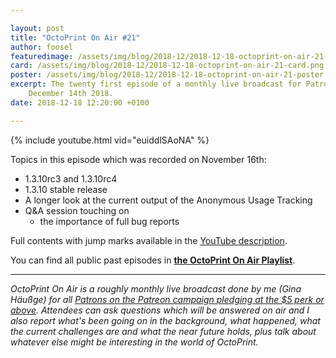 ```yaml
---

layout: post
title: "OctoPrint On Air #21"
author: foosel
featuredimage: /assets/img/blog/2018-12/2018-12-18-octoprint-on-air-21-card.png
card: /assets/img/blog/2018-12/2018-12-18-octoprint-on-air-21-card.png
poster: /assets/img/blog/2018-12/2018-12-18-octoprint-on-air-21-poster.png
excerpt: The twenty first episode of a monthly live broadcast for Patrons which aired live on 
    December 14th 2018.
date: 2018-12-18 12:20:00 +0100

---
```


{% include youtube.html vid="euiddlSAoNA" %}

Topics in this episode which was recorded on November 16th:

  * 1.3.10rc3 and 1.3.10rc4
  * 1.3.10 stable release
  * A longer look at the current output of the Anonymous Usage Tracking
  * Q&A session touching on
    * the importance of full bug reports
    
Full contents with jump marks available in the 
[YouTube description](https://youtu.be/euiddlSAoNA).

You can find all public past episodes in 
**[the OctoPrint On Air Playlist](https://www.youtube.com/playlist?list=PL9j2DtsIPVkOFIMRrnnbXsnXtQmwj1IId)**.

---

*OctoPrint On Air is a roughly monthly live broadcast done by me (Gina Häußge)
for all [Patrons on the Patreon campaign pledging at the $5 perk or above](https://patreon.com/foosel). 
Attendees can ask questions which will be answered on air and I also report 
what's been going on in the background, what happened, what the current 
challenges are and what the near future holds, plus talk about whatever else
might be interesting in the world of OctoPrint.*